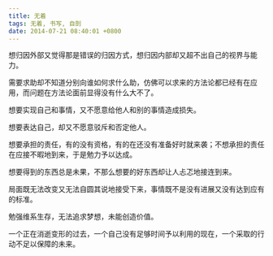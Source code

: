 ```yaml
---
title: 无着
tags: 无着, 书写, 自剖
date: 2014-07-21 08:40:01 +0800
---
```



想归因外部又觉得那是错误的归因方式，想归因内部却又超不出自己的视界与能力。

需要求助却不知道分别向谁如何求什么助，仿佛可以求来的方法论都已经有在应用，而问题在方法论面前显得没有什么大不了。

想要实现自己和事情，又不愿意给他人和别的事情造成损失。

想要表达自己，却又不愿意驳斥和否定他人。

想要承担的责任，有的没有资格，有的在还没有准备好时就来袭；不想承担的责任在应接不暇地到来，于是勉力予以达成。

想要得到的东西总是未果，不那么想要的好东西却让人忐忑地接连到来。

局面既无法改变又无法自圆其说地接受下来，事情既不是没有进展又没有达到应有的标准。

勉强维系生存，无法追求梦想，未能创造价值。

一个正在消逝变形的过去，一个自己没有足够时间予以利用的现在，一个采取的行动不足以保障的未来。

